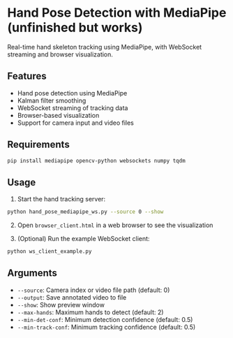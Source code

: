# Hand Pose Detection with MediaPipe (unfinished but works)

Real-time hand skeleton tracking using MediaPipe, with WebSocket streaming and browser visualization.

## Features
- Hand pose detection using MediaPipe
- Kalman filter smoothing
- WebSocket streaming of tracking data
- Browser-based visualization
- Support for camera input and video files

## Requirements
```bash
pip install mediapipe opencv-python websockets numpy tqdm
```

## Usage

1. Start the hand tracking server:
```bash
python hand_pose_mediapipe_ws.py --source 0 --show
```

2. Open `browser_client.html` in a web browser to see the visualization

3. (Optional) Run the example WebSocket client:
```bash
python ws_client_example.py
```

## Arguments
- `--source`: Camera index or video file path (default: 0)
- `--output`: Save annotated video to file
- `--show`: Show preview window
- `--max-hands`: Maximum hands to detect (default: 2)
- `--min-det-conf`: Minimum detection confidence (default: 0.5)
- `--min-track-conf`: Minimum tracking confidence (default: 0.5)